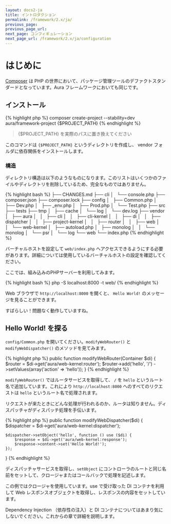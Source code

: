 ```yaml
---
layout: docs2-ja
title: イントロダクション
permalink: /framework/2.x/ja/
previous_page:
previous_page_url:
next_page: コンフィギュレーション
next_page_url: /framework/2.x/ja/configuration
---
```


# はじめに

[Composer](http://getcomposer.org) は PHP の世界において、パッケージ管理ツールのデファクトスタンダードとなっています。Aura フレームワークにおいても同じです。

## インストール

{% highlight php %}
composer create-project --stability=dev aura/framework-project {$PROJECT_PATH}
{% endhighlight %}

> {$PROJECT_PATH} を実際のパスに置き換えてください

このコマンドは `{$PROJECT_PATH}` というディレクトリを作成し、 vendor フォルダに依存関係をインストールします。

### 構造

ディレクトリ構造は以下のようなものになります。このリストはいくつかのファイルやディレクトリを削除しているため、完全なものではありません。

{% highlight bash %}
├── CHANGES.md
├── cli
│   └── console.php
├── composer.json
├── composer.lock
├── config
│   ├── Common.php
│   ├── Dev.php
│   ├── _env.php
│   ├── Prod.php
│   └── Test.php
├── src
├── tests
├── tmp
│   ├── cache
│   └── log
│       └── dev.log
├── vendor
│   ├── aura
│   │   ├── cli
│   │   ├── cli-kernel
│   │   ├── di
│   │   ├── dispatcher
│   │   ├── project-kernel
│   │   ├── router
│   │   ├── web
│   │   └── web-kernel
│   ├── autoload.php
│   ├── monolog
│   │   └── monolog
│   └── psr
│       └── log
└── web
    └── index.php
{% endhighlight %}

バーチャルホストを設定して `web/index.php` へアクセスできるようにする必要があります。詳細については使用しているバーチャルホストの設定を確認してください。

ここでは、組み込みのPHPサーバーを利用してみます。


{% highlight bash %}
php -S localhost:8000 -t web/
{% endhighlight %}

Web ブラウザで `http://localhost:8000` を開くと、 `Hello World!` のメッセージを見ることができます。

すばらしい！問題なく動作していますね。

## Hello World! を探る

`config/Common.php` を開いてください。`modifyWebRouter()` と `modifyWebDispatcher()` のメソッドを見てみます。

{% highlight php %}
public function modifyWebRouter(Container $di)
{
    $router = $di->get('aura/web-kernel:router');
    $router->add('hello', '/')
           ->setValues(array('action' => 'hello'));
}
{% endhighlight %}

`modifyWebRouter()` ではルータサービスを取得して、 `/` を `hello` というルート名で追加しています。これにより `http://localhost:8000` へのすべてのリクエストは `hello` というルート名で処理されます。

リクエストが来たときにどんな処理が行われるのか、ルータは知りません。ディスパッチャがディスパッチ処理を手伝います。

{% highlight php %}
public function modifyWebDispatcher($di)
{
    $dispatcher = $di->get('aura/web-kernel:dispatcher');

    $dispatcher->setObject('hello', function () use ($di) {
        $response = $di->get('aura/web-kernel:response');
        $response->content->set('Hello World!');
    });
}
{% endhighlight %}

ディスパッチャサービスを取得し、`setObject` にコントローラのルートと同じ名前をセットして、クロージャまたはコールバックで処理を記述します。

この例ではクロージャを使用しています。use で受け取った DI コンテナを利用して Web レスポンスオブジェクトを取得し、レスポンスの内容をセットしています。

Dependency Injection （依存性の注入）と DI コンテナについてはあまり気にしないでください。これからの章で詳細を説明します。

